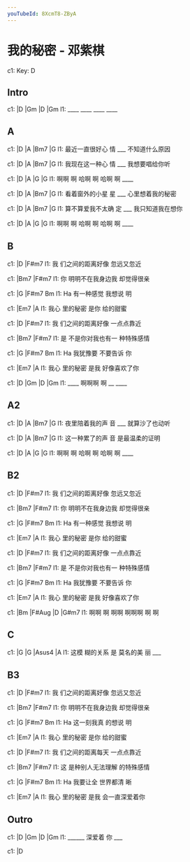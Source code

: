 ```yaml
---
youTubeId: 8XcmT8-ZByA
---
```


# 我的秘密 - 邓紫棋

c1: Key: D

## Intro

c1: |D   |Gm  |D   |Gm
l1:  ____ ____ ____ ____

## A

c1: |D              |A     |Bm7            |G
l1:   最近一直很好心 情 ___  不知道什么原因

c1: |D              |A     |Bm7            |G
l1:   我现在这一种心 情 ___  我想要唱给你听

c1:      |D      |A      |G      |G
l1:  啊啊 啊 哈啊 啊 哈啊 啊 ____

c1: |D              |A     |Bm7              |G
l1:   看着窗外的小星 星 ___  心里想着我的秘密

c1: |D                |A     |Bm7              |G
l1:   算不算爱我不太确 定 ___  我只知道我在想你

c1:      |D      |A      |G      |G
l1:  啊啊 啊 哈啊 啊 哈啊 啊 ____

## B

c1:   |D               |F#m7
l1: 我 们之间的距离好像 忽远又忽近

c1:   |Bm7             |F#m7
l1: 你 明明不在我身边我 却觉得很亲

c1:   |G           |F#m7   Bm
l1: Ha   有一种感觉 我想说 明

c1:     |Em7          |A
l1: 我心 里的秘密 是你 给的甜蜜

c1:   |D               |F#m7
l1: 我 们之间的距离好像 一点点靠近

c1:   |Bm7             |F#m7
l1: 是 不是你对我也有一 种特殊感情

c1:   |G         |F#m7     Bm
l1: Ha   我犹豫要 不要告诉 你

c1:     |Em7          |A
l1: 我心 里的秘密 是我 好像喜欢了你

c1: |D   |Gm    |D    |Gm
l1:  ____ 啊啊啊 啊 __ ____

## A2

c1: |D              |A     |Bm7            |G
l1:   夜里陪着我的声 音 ___  就算沙了也动听

c1: |D              |A     |Bm7            |G
l1:   这一种累了的声 音      是最温柔的证明

c1:      |D      |A      |G      |G
l1:  啊啊 啊 哈啊 啊 哈啊 啊 ____

## B2

c1:   |D               |F#m7
l1: 我 们之间的距离好像 忽远又忽近

c1:   |Bm7             |F#m7
l1: 你 明明不在我身边我 却觉得很亲

c1:   |G           |F#m7   Bm
l1: Ha   有一种感觉 我想说 明

c1:     |Em7          |A
l1: 我心 里的秘密 是你 给的甜蜜

c1:   |D               |F#m7
l1: 我 们之间的距离好像 一点点靠近

c1:   |Bm7             |F#m7
l1: 是 不是你对我也有一 种特殊感情

c1:   |G         |F#m7     Bm
l1: Ha   我犹豫要 不要告诉 你

c1:     |Em7          |A
l1: 我心 里的秘密 是我 好像喜欢了你

c1: |Bm    |F#Aug    |D        |G#m7
l1:    啊啊 啊   啊啊 啊啊啊 啊 啊

## C

c1:     |G          |G       |Asus4   |A
l1: 这模 糊的关系 是 莫名的美 丽   ___

## B3

c1:   |D               |F#m7
l1: 我 们之间的距离好像 忽远又忽近

c1:   |Bm7             |F#m7
l1: 你 明明不在我身边我 却觉得很亲

c1:   |G           |F#m7   Bm
l1: Ha   这一刻我真 的想说 明

c1:     |Em7          |A
l1: 我心 里的秘密 是你 给的甜蜜

c1:   |D               |F#m7
l1: 我 们之间的距离每天 一点点靠近

c1:   |Bm7             |F#m7
l1: 这 是种别人无法理解 的特殊感情

c1:   |G         |F#m7     Bm
l1: Ha   我要让全 世界都清 晰

c1:     |Em7          |A
l1: 我心 里的秘密 是我 会一直深爱着你

## Outro

c1: |D     |Gm      |D     |Gm
l1:  ______   深爱着 你 ___

c1: |D
